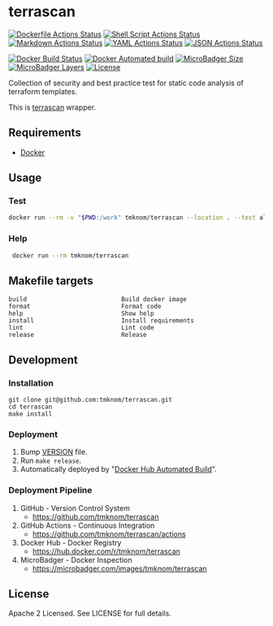 # terrascan

[![Dockerfile Actions Status](https://github.com/tmknom/terrascan/workflows/Dockerfile/badge.svg)](https://github.com/tmknom/terrascan/actions?query=workflow%3ADockerfile)
[![Shell Script Actions Status](https://github.com/tmknom/terrascan/workflows/Shell%20Script/badge.svg)](https://github.com/tmknom/terrascan/actions?query=workflow%3A%22Shell+Script%22)
[![Markdown Actions Status](https://github.com/tmknom/terrascan/workflows/Markdown/badge.svg)](https://github.com/tmknom/terrascan/actions?query=workflow%3AMarkdown)
[![YAML Actions Status](https://github.com/tmknom/terrascan/workflows/YAML/badge.svg)](https://github.com/tmknom/terrascan/actions?query=workflow%3AYAML)
[![JSON Actions Status](https://github.com/tmknom/terrascan/workflows/JSON/badge.svg)](https://github.com/tmknom/terrascan/actions?query=workflow%3AJSON)

[![Docker Build Status](https://img.shields.io/docker/build/tmknom/terrascan.svg)](https://hub.docker.com/r/tmknom/terrascan/builds/)
[![Docker Automated build](https://img.shields.io/docker/automated/tmknom/terrascan.svg)](https://hub.docker.com/r/tmknom/terrascan/)
[![MicroBadger Size](https://img.shields.io/microbadger/image-size/tmknom/terrascan.svg)](https://microbadger.com/images/tmknom/terrascan)
[![MicroBadger Layers](https://img.shields.io/microbadger/layers/tmknom/terrascan.svg)](https://microbadger.com/images/tmknom/terrascan)
[![License](https://img.shields.io/github/license/tmknom/terrascan.svg)](https://opensource.org/licenses/Apache-2.0)

Collection of security and best practice test for static code analysis of terraform templates.

This is [terrascan](https://github.com/cesar-rodriguez/terrascan) wrapper.

## Requirements

- [Docker](https://www.docker.com/)

## Usage

### Test

```sh
docker run --rm -v "$PWD:/work" tmknom/terrascan --location . --test all
```

### Help

```sh
 docker run --rm tmknom/terrascan
```

## Makefile targets

```text
build                          Build docker image
format                         Format code
help                           Show help
install                        Install requirements
lint                           Lint code
release                        Release
```

## Development

### Installation

```shell
git clone git@github.com:tmknom/terrascan.git
cd terrascan
make install
```

### Deployment

1. Bump [VERSION](https://raw.githubusercontent.com/tmknom/terrascan/master/VERSION) file.
2. Run `make release`.
3. Automatically deployed by "[Docker Hub Automated Build](https://docs.docker.com/docker-hub/builds/)".

### Deployment Pipeline

1. GitHub - Version Control System
   - <https://github.com/tmknom/terrascan>
2. GitHub Actions - Continuous Integration
   - <https://github.com/tmknom/terrascan/actions>
3. Docker Hub - Docker Registry
   - <https://hub.docker.com/r/tmknom/terrascan>
4. MicroBadger - Docker Inspection
   - <https://microbadger.com/images/tmknom/terrascan>

## License

Apache 2 Licensed. See LICENSE for full details.
